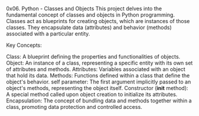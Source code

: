 0x06. Python - Classes and Objects
This project delves into the fundamental concept of classes and objects in Python programming. Classes act as blueprints for creating objects, which are instances of those classes. They encapsulate data (attributes) and behavior (methods) associated with a particular entity.

Key Concepts:

Class: A blueprint defining the properties and functionalities of objects.
Object: An instance of a class, representing a specific entity with its own set of attributes and methods.
Attributes: Variables associated with an object that hold its data.
Methods: Functions defined within a class that define the object's behavior.
self parameter: The first argument implicitly passed to an object's methods, representing the object itself.
Constructor (__init__ method): A special method called upon object creation to initialize its attributes.
Encapsulation: The concept of bundling data and methods together within a class, promoting data protection and controlled access.
